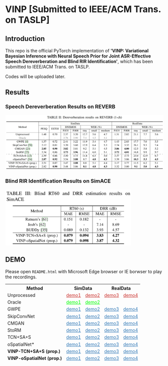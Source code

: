 # VINP [Submitted to IEEE/ACM Trans. on TASLP]

## Introduction

This repo is the official PyTorch implementation of **'VINP: Variational Bayesian Inference with Neural Speech Prior for Joint ASR-Effective Speech Dereverberation and Blind RIR Identification'**, which has been submitted to IEEE/ACM Trans. on TASLP.

Codes will be uploaded later.
<!-- [Paper]() | [Code](https://github.com/Audio-WestlakeU/VINP)

## 2. Usage


### 2.1. Prepare Environment

Please see `requirements.txt`.

### 2.2. Prepare Datasets

#### 2.2.1. Training Set and Validation Set

We build the training set and validation set in the same way. 

1. Prepare reverberant and direct-path RIRs using `dataset/gen_rir.py` as
```
python ./dataset/gen_rir.py --[config_key] [config_val] 
```
where the details is provided in `config/rir.json`

2. Prepare a list of file paths (in `.txt` format) for the source speech (in `.wav` or `.flac` format), simulated RIR pairs (in `.npz` format), and noise (in `.wav` or `.flac` format) using `dataset/gen_fpath_txt.py` as
```
python ./dataset/gen_fpath_txt.py --i [folder path] --o [.txt path] --ext [extension name]
```

#### 2.2.2. Test Set for Dereverberation

Prepare the official single-channel test sets of [REVERB Challenge Dataset](https://reverb2014.audiolabs-erlangen.de/).

#### 2.2.3. Test Set for Blind RIR Identification

1. Prepare the RIRs of the 'Single' subfolder in [ACE Challenge](http://www.ee.ic.ac.uk/naylor/ACEweb/).

2. Generate the test set using `dataset/noisy_dataset_1chl_torch_ACE.py` as
```
```


### 2.3. Training

1. Edit the config file (for example: `config/OSPN.toml` and `config/TCNSAS.toml`).

2. Start training as

```
torchrun --standalone --nnodes=1 --nproc_per_node=[number of GPUs] train.py -c [config file path] -p [save path]
```

3. Resume training

```
torchrun --standalone --nnodes=1 --nproc_per_node=[number of GPUs] train.py -c [config file path] -p [save path] -r
```

### 2.4. Pretrained Checkpoints

```
torchrun --standalone --nnodes=1 --nproc_per_node=[number of GPUs] train.py -c [config file path] -p [save path] --start_ckpt [pretrained model file path]
```

### 2.4. Speech Dereverberation and Blind RIR identification

### 2.5. Evaluation

#### 2.5.1 Speech Quality

1. Download the source codes of [DNSMOS](https://github.com/microsoft/DNS-Challenge/tree/master/DNSMOS).

2. When reference waveforms are available, run
```
sh eval/eval_all.sh [reference dirpath] [output dirpath]
```

Otherwise, run 
```
sh eval/eval_all.sh [output dirpath] [output dirpath]
```

#### 2.5.2 ASR Evaluation

#### 2.5.3 RT60 and DRR Evaluation -->

## Results

### Speech Dereverberation Results on REVERB

<img src="figure/Result_REVERB.png" width="1000">

### Blind RIR Identification Results on SimACE

<img src="figure/Result_SimACE.png" width="400">

## DEMO

Please open `README.html` with Microsoft Edge browser or IE borwser to play the recordings.

<table>
<thead>
  <tr>
      <th>Method</th>
      <th colspan="2'">SimData</th>
      <th colspan="2">RealData</th>
  </tr>
  <tr>
      <td>Unprocessed</td>
      <td><a onclick="play(event)" href="AudioSamples/Reverb/c3a_SimData_et_for_1ch_far_room3_A_c3ac0208.flac" style="color:#c9302c">demo1</a> </td>
      <td><a onclick="play(event)" href="AudioSamples/Reverb/c48_SimData_et_for_1ch_near_room3_A_c48c0212.flac" style="color:#c9302c">demo2</a> </td>
      <td><a onclick="play(event)" href="AudioSamples/Reverb/t22_RealData_et_for_1ch_far_room1_A_t22c0211.flac" style="color:#c9302c">demo3</a> </td>
      <td><a onclick="play(event)" href="AudioSamples/Reverb/t40_RealData_et_for_1ch_near_room1_A_t40c0207.flac" style="color:#c9302c">demo4</a> </td>
  </tr>
  <tr>
      <td>Oracle</td>
      <td><a onclick="play(event)" href="AudioSamples/Oracle/c3a_SimData_et_for_1ch_far_room3_A_c3ac0208.flac" style="color:#00FF00">demo1</a> </td>
      <td><a onclick="play(event)" href="AudioSamples/Oracle/c48_SimData_et_for_1ch_near_room3_A_c48c0212.flac" style="color:#00FF00">demo2</a> </td>
      <td></td>
      <td></td>
  </tr>
  <tr>
      <td>GWPE</td>
      <td><a onclick="play(event)" href="AudioSamples/GWPE/c3a_SimData_et_for_1ch_far_room3_A_c3ac0208.flac" style="color:#337ab7">demo1</a> </td>
      <td><a onclick="play(event)" href="AudioSamples/GWPE/c48_SimData_et_for_1ch_near_room3_A_c48c0212.flac" style="color:#337ab7">demo2</a> </td>
      <td><a onclick="play(event)" href="AudioSamples/GWPE/t22_RealData_et_for_1ch_far_room1_A_t22c0211.flac" style="color:#337ab7">demo3</a> </td>
      <td><a onclick="play(event)" href="AudioSamples/GWPE/t40_RealData_et_for_1ch_near_room1_A_t40c0207.flac" style="color:#337ab7">demo4</a> </td>
  </tr>
  <tr>
      <td>SkipConvNet</td>
      <td><a onclick="play(event)" href="AudioSamples/SkipConvNet/c3a_SimData_et_for_1ch_far_room3_A_c3ac0208.flac" style="color:#337ab7">demo1</a> </td>
      <td><a onclick="play(event)" href="AudioSamples/SkipConvNet/c48_SimData_et_for_1ch_near_room3_A_c48c0212.flac" style="color:#337ab7">demo2</a> </td>
      <td><a onclick="play(event)" href="AudioSamples/SkipConvNet/t22_RealData_et_for_1ch_far_room1_A_t22c0211.flac" style="color:#337ab7">demo3</a> </td>
      <td><a onclick="play(event)" href="AudioSamples/SkipConvNet/t40_RealData_et_for_1ch_near_room1_A_t40c0207.flac" style="color:#337ab7">demo4</a> </td>
  </tr>
  <tr>
      <td>CMGAN</td>
      <td><a onclick="play(event)" href="AudioSamples/CMGAN/c3a_SimData_et_for_1ch_far_room3_A_c3ac0208.flac" style="color:#337ab7">demo1</a> </td>
      <td><a onclick="play(event)" href="AudioSamples/CMGAN/c48_SimData_et_for_1ch_near_room3_A_c48c0212.flac" style="color:#337ab7">demo2</a> </td>
      <td><a onclick="play(event)" href="AudioSamples/CMGAN/t22_RealData_et_for_1ch_far_room1_A_t22c0211.flac" style="color:#337ab7">demo3</a> </td>
      <td><a onclick="play(event)" href="AudioSamples/CMGAN/t40_RealData_et_for_1ch_near_room1_A_t40c0207.flac" style="color:#337ab7">demo4</a> </td>
  </tr>
  <tr>
      <td>StoRM</td>
      <td><a onclick="play(event)" href="AudioSamples/StoRM/c3a_SimData_et_for_1ch_far_room3_A_c3ac0208.flac" style="color:#337ab7">demo1</a> </td>
      <td><a onclick="play(event)" href="AudioSamples/StoRM/c48_SimData_et_for_1ch_near_room3_A_c48c0212.flac" style="color:#337ab7">demo2</a> </td>
      <td><a onclick="play(event)" href="AudioSamples/StoRM/t22_RealData_et_for_1ch_far_room1_A_t22c0211.flac" style="color:#337ab7">demo3</a> </td>
      <td><a onclick="play(event)" href="AudioSamples/StoRM/t40_RealData_et_for_1ch_near_room1_A_t40c0207.flac" style="color:#337ab7">demo4</a> </td>
  </tr>
  <tr>
      <td>TCN+SA+S</td>
      <td><a onclick="play(event)" href="AudioSamples/TCN+SA+S/c3a_SimData_et_for_1ch_far_room3_A_c3ac0208.flac" style="color:#337ab7">demo1</a> </td>
      <td><a onclick="play(event)" href="AudioSamples/TCN+SA+S/c48_SimData_et_for_1ch_near_room3_A_c48c0212.flac" style="color:#337ab7">demo2</a> </td>
      <td><a onclick="play(event)" href="AudioSamples/TCN+SA+S/t22_RealData_et_for_1ch_far_room1_A_t22c0211.flac" style="color:#337ab7">demo3</a> </td>
      <td><a onclick="play(event)" href="AudioSamples/TCN+SA+S/t40_RealData_et_for_1ch_near_room1_A_t40c0207.flac" style="color:#337ab7">demo4</a> </td>
  </tr>
  <tr>
      <td>oSpatialNet*</td>
      <td><a onclick="play(event)" href="AudioSamples/oSpatialNet/c3a_SimData_et_for_1ch_far_room3_A_c3ac0208.flac" style="color:#337ab7">demo1</a> </td>
      <td><a onclick="play(event)" href="AudioSamples/oSpatialNet/c48_SimData_et_for_1ch_near_room3_A_c48c0212.flac" style="color:#337ab7">demo2</a> </td>
      <td><a onclick="play(event)" href="AudioSamples/oSpatialNet/t22_RealData_et_for_1ch_far_room1_A_t22c0211.flac" style="color:#337ab7">demo3</a> </td>
      <td><a onclick="play(event)" href="AudioSamples/oSpatialNet/t40_RealData_et_for_1ch_near_room1_A_t40c0207.flac" style="color:#337ab7">demo4</a> </td>
  </tr>
  <tr>
      <td><b>VINP-TCN+SA+S (prop.)</td>
      <td><a onclick="play(event)" href="AudioSamples/VINP-TCN+SA+S/c3a_SimData_et_for_1ch_far_room3_A_c3ac0208.flac" style="color:#337ab7">demo1</a> </td>
      <td><a onclick="play(event)" href="AudioSamples/VINP-TCN+SA+S/c48_SimData_et_for_1ch_near_room3_A_c48c0212.flac" style="color:#337ab7">demo2</a> </td>
      <td><a onclick="play(event)" href="AudioSamples/VINP-TCN+SA+S/t22_RealData_et_for_1ch_far_room1_A_t22c0211.flac" style="color:#337ab7">demo3</a> </td>
      <td><a onclick="play(event)" href="AudioSamples/VINP-TCN+SA+S/t40_RealData_et_for_1ch_near_room1_A_t40c0207.flac" style="color:#337ab7">demo4</a> </td>
  </tr>
  <tr>
      <td><b>VINP-oSpatialNet (prop.)</td>
      <td><a onclick="play(event)" href="AudioSamples/VINP-oSpatialNet/c3a_SimData_et_for_1ch_far_room3_A_c3ac0208.flac" style="color:#337ab7">demo1</a> </td>
      <td><a onclick="play(event)" href="AudioSamples/VINP-oSpatialNet/c48_SimData_et_for_1ch_near_room3_A_c48c0212.flac" style="color:#337ab7">demo2</a> </td>
      <td><a onclick="play(event)" href="AudioSamples/VINP-oSpatialNet/t22_RealData_et_for_1ch_far_room1_A_t22c0211.flac" style="color:#337ab7">demo3</a> </td>
      <td><a onclick="play(event)" href="AudioSamples/VINP-oSpatialNet/t40_RealData_et_for_1ch_near_room1_A_t40c0207.flac" style="color:#337ab7">demo4</a> </td>
  </tr>

</thead>
</table>       

<!-- ## 5. References

## 6. Citations

If you find our work helpful, please cite
```
``` -->
